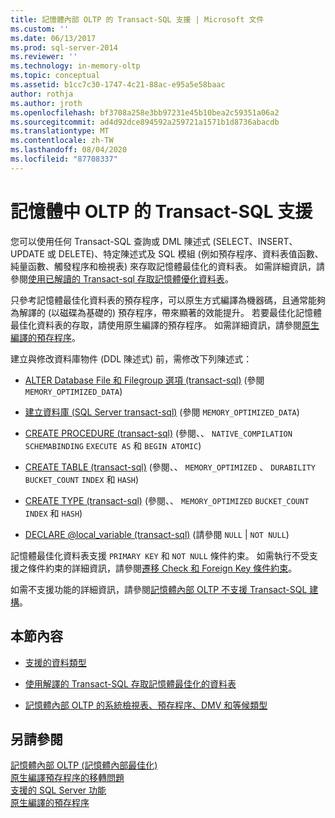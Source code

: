```yaml
---
title: 記憶體內部 OLTP 的 Transact-SQL 支援 | Microsoft 文件
ms.custom: ''
ms.date: 06/13/2017
ms.prod: sql-server-2014
ms.reviewer: ''
ms.technology: in-memory-oltp
ms.topic: conceptual
ms.assetid: b1cc7c30-1747-4c21-88ac-e95a5e58baac
author: rothja
ms.author: jroth
ms.openlocfilehash: bf3708a258e3bb97231e45b10bea2c59351a06a2
ms.sourcegitcommit: ad4d92dce894592a259721a1571b1d8736abacdb
ms.translationtype: MT
ms.contentlocale: zh-TW
ms.lasthandoff: 08/04/2020
ms.locfileid: "87708337"
---
```

# <a name="transact-sql-support-for-in-memory-oltp"></a>記憶體中 OLTP 的 Transact-SQL 支援
  您可以使用任何 Transact-SQL 查詢或 DML 陳述式 (SELECT、INSERT、UPDATE 或 DELETE)、特定陳述式及 SQL 模組 (例如預存程序、資料表值函數、純量函數、觸發程序和檢視表) 來存取記憶體最佳化的資料表。 如需詳細資訊，請參閱[使用已解讀的 Transact-sql 存取記憶體優化資料表](accessing-memory-optimized-tables-using-interpreted-transact-sql.md)。  
  
 只參考記憶體最佳化資料表的預存程序，可以原生方式編譯為機器碼，且通常能夠為解譯的 (以磁碟為基礎的) 預存程序，帶來顯著的效能提升。 若要最佳化記憶體最佳化資料表的存取，請使用原生編譯的預存程序。 如需詳細資訊，請參閱[原生編譯的預存程序](natively-compiled-stored-procedures.md)。  
  
 建立與修改資料庫物件 (DDL 陳述式) 前，需修改下列陳述式：  
  
-   [ALTER Database File 和 Filegroup 選項 &#40;transact-sql&#41;](/sql/t-sql/statements/alter-database-transact-sql-file-and-filegroup-options) (參閱 `MEMORY_OPTIMIZED_DATA`)   
  
-   [建立資料庫 &#40;SQL Server transact-sql&#41;](/sql/t-sql/statements/create-database-sql-server-transact-sql) (參閱 `MEMORY_OPTIMIZED_DATA`)   
  
-   [CREATE PROCEDURE &#40;transact-sql&#41;](/sql/t-sql/statements/create-procedure-transact-sql) (參閱、、 `NATIVE_COMPILATION` `SCHEMABINDING` `EXECUTE AS` 和 `BEGIN ATOMIC`)   
  
-   [CREATE TABLE &#40;transact-sql&#41;](/sql/t-sql/statements/create-table-transact-sql) (參閱、、 `MEMORY_OPTIMIZED` 、 `DURABILITY` `BUCKET_COUNT` `INDEX` 和 `HASH`)   
  
-   [CREATE TYPE &#40;transact-sql&#41;](/sql/t-sql/statements/create-type-transact-sql) (參閱、、 `MEMORY_OPTIMIZED` `BUCKET_COUNT` `INDEX` 和 `HASH`)   
  
-   [DECLARE @local_variable &#40;transact-sql&#41;](/sql/t-sql/language-elements/declare-local-variable-transact-sql) (請參閱 `NULL`  |  `NOT NULL`)   
  
 記憶體最佳化資料表支援 `PRIMARY KEY` 和 `NOT NULL` 條件約束。 如需執行不受支援之條件約束的詳細資訊，請參閱[遷移 Check 和 Foreign Key 條件約束](../../database-engine/migrating-check-and-foreign-key-constraints.md)。  
  
 如需不支援功能的詳細資訊，請參閱[記憶體內部 OLTP 不支援 Transact-SQL 建構](transact-sql-constructs-not-supported-by-in-memory-oltp.md)。  
  
## <a name="in-this-section"></a>本節內容  
  
-   [支援的資料類型](supported-data-types-for-in-memory-oltp.md)  
  
-   [使用解譯的 Transact-SQL 存取記憶體最佳化的資料表](accessing-memory-optimized-tables-using-interpreted-transact-sql.md)  
  
-   [記憶體內部 OLTP 的系統檢視表、預存程序、DMV 和等候類型](../../database-engine/system-views-stored-procedures-dmvs-and-wait-types-for-in-memory-oltp.md)  
  
## <a name="see-also"></a>另請參閱  
 [記憶體內部 OLTP &#40;記憶體內部最佳化&#41;](in-memory-oltp-in-memory-optimization.md)   
 [原生編譯預存程序的移轉問題](migration-issues-for-natively-compiled-stored-procedures.md)   
 [支援的 SQL Server 功能](unsupported-sql-server-features-for-in-memory-oltp.md)   
 [原生編譯的預存程序](natively-compiled-stored-procedures.md)  
  
  
